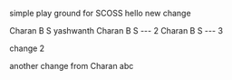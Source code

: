 simple play ground for SCOSS
hello
new change

Charan B S
yashwanth
Charan B S --- 2
Charan B S --- 3

change 2


another change from Charan
abc